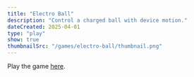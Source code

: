 ```yaml
---
title: "Electro Ball"
description: "Control a charged ball with device motion."
dateCreated: 2025-04-01
type: "play"
show: true
thumbnailSrc: "/games/electro-ball/thumbnail.png"
---
```


Play the game [here](/games/electro-ball/index.html).
